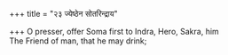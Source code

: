 +++
title = "२३ ज्येष्ठेन सोतरिन्द्राय"

+++
O presser, offer Soma first to Indra, Hero, Sakra, him  
     The Friend of man, that he may drink;
